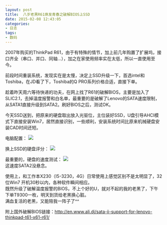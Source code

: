 ```yaml
---
layout: post
title: 	八岁老黑R61焕发青春之破解BIOS上SSD
date: 2015-02-08 12:43:05
categories:
- 日志
tags:
- 数码
---
```


2007年购买的ThinkPad R61，由于有特殊的情节，加上前几年购置了扩展坞，接口齐全（串口、并口、同轴...），加之在家使用频率实在太低，所以一直使用至今。   

前段时间重装系统，发现实在是太慢，决定上SSD升级一下，首选intel和Toshiba，在JD看了下，Toshiba的Q PRO系列价格合适，直接下单。

趁着昨天周六等待快递的功夫，在网上找了R61的破解BIOS，主要是加入了SLIC2.1，去掉温度报警和白名单，最重要的是破解了Lenovo的SATA速度限制，从SATA1直接升级到SATA2。刷好BIOS之后，测试OK。    

今天SSD送到，把原来的硬盘取出放入光驱位，主位装好SSD，U盘引导AHCI模式下直接安装Win7，居然直接识别，一些顺利，安装系统时间比原来机械硬盘安装CAD时间还短。

电脑配置：
![](https://github.com/bh3nvn/bh3nvn.github.io/raw/master/image/2015/2015-02-08-01.jpg)    

换上SSD的硬盘评分：
![](https://github.com/bh3nvn/bh3nvn.github.io/raw/master/image/2015/2015-02-08-02.jpg)    

最重要的，硬盘的速度测试：
![](https://github.com/bh3nvn/bh3nvn.github.io/raw/master/image/2015/2015-02-08-03.jpg)    
这速度SATA2没悬念。

使用上，和工作本X230（I5-3230，4G）日常使用上感觉区别不是太明显了，32位Win7 开机30秒以内，各种软件瞬间相应。    
既然升级了破解温度报警的BIOS，不上个好的U，就对不起的我的老黑了，下午下单T9300一枚，明天到货给老黑换心脏。    
满血复活的老黑，又能陪我一阵子了^^

附上国外破解BIOS链接：http://en.www.ali.dj/sata-ii-support-for-lenovo-thinkpad-t61-x61-r61/



